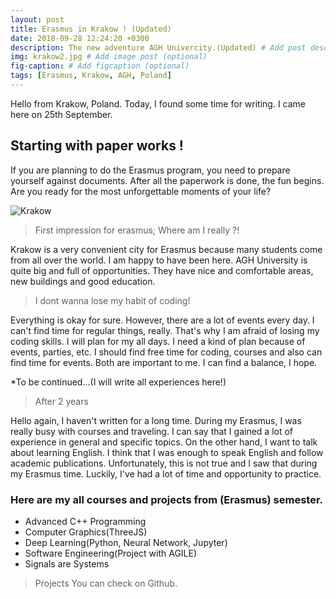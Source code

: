 ```yaml
---
layout: post
title: Erasmus in Krakow ! (Updated)
date: 2018-09-28 12:24:20 +0300
description: The new adventure AGH Univercity.(Updated) # Add post description (optional)
img: krakow2.jpg # Add image post (optional)
fig-caption: # Add figcaption (optional)
tags: [Erasmus, Krakow, AGH, Poland]
---
```

Hello from Krakow, Poland. Today, I found some time for writing. I came here on 25th September.

## Starting with paper works ! 

If you are planning to do the Erasmus program, you need to prepare yourself against documents. After all the paperwork is done, the fun begins. Are you ready for the most unforgettable moments of your life? 

![Krakow]({{site.baseurl}}/assets/img/krakow1.jpg)

>First impression for erasmus; Where am I really ?!

Krakow is a very convenient city for Erasmus because many students come from all over the world. I am happy to have been here. AGH University is quite big and full of opportunities. They have nice and comfortable areas, new buildings and good education.

>I dont wanna lose my habit of coding!

Everything is okay for sure. However, there are a lot of events every day. I can't find time for regular things, really. That's why I am afraid of losing my coding skills. I will plan for my all days. I need a kind of plan because of events, parties, etc. I should find free time for coding, courses and also can find time for events. Both are important to me. I can find a balance, I hope.

*To be continued...(I will write all experiences here!)

>After 2 years

Hello again, I haven't written for a long time. During my Erasmus, I was really busy with courses and traveling. I can say that I gained a lot of experience in general and specific topics. On the other hand, I want to talk about learning English. I think that I was enough to speak English and follow academic publications. Unfortunately, this is not true and I saw that during my Erasmus time. Luckily, I've had a lot of time and opportunity to practice.

### Here are my all courses and projects from (Erasmus) semester.
* Advanced C++ Programming 
* Computer Graphics(ThreeJS)
* Deep Learning(Python, Neural Network, Jupyter)
* Software Engineering(Project with AGILE)
* Signals are Systems
> Projects 
You can check on Github.

